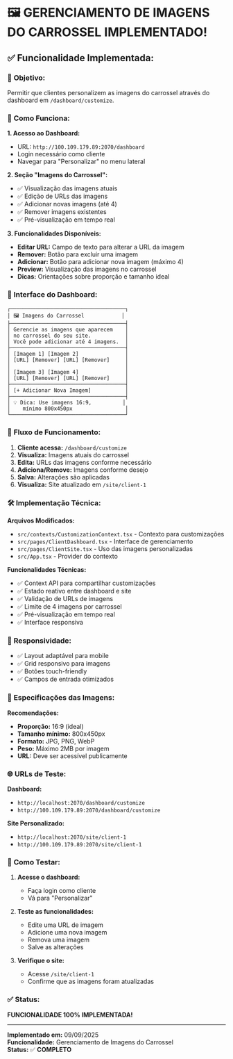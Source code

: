 # 🖼️ GERENCIAMENTO DE IMAGENS DO CARROSSEL IMPLEMENTADO!

## ✅ **Funcionalidade Implementada:**

### 🎯 **Objetivo:**
Permitir que clientes personalizem as imagens do carrossel através do dashboard em `/dashboard/customize`.

### 🔧 **Como Funciona:**

**1. Acesso ao Dashboard:**
- URL: `http://100.109.179.89:2070/dashboard`
- Login necessário como cliente
- Navegar para "Personalizar" no menu lateral

**2. Seção "Imagens do Carrossel":**
- ✅ Visualização das imagens atuais
- ✅ Edição de URLs das imagens
- ✅ Adicionar novas imagens (até 4)
- ✅ Remover imagens existentes
- ✅ Pré-visualização em tempo real

**3. Funcionalidades Disponíveis:**
- **Editar URL:** Campo de texto para alterar a URL da imagem
- **Remover:** Botão para excluir uma imagem
- **Adicionar:** Botão para adicionar nova imagem (máximo 4)
- **Preview:** Visualização das imagens no carrossel
- **Dicas:** Orientações sobre proporção e tamanho ideal

### 🎨 **Interface do Dashboard:**

```
┌─────────────────────────────────────┐
│ 🖼️ Imagens do Carrossel            │
├─────────────────────────────────────┤
│ Gerencie as imagens que aparecem    │
│ no carrossel do seu site.           │
│ Você pode adicionar até 4 imagens.  │
├─────────────────────────────────────┤
│ [Imagem 1] [Imagem 2]               │
│ [URL] [Remover] [URL] [Remover]     │
│                                     │
│ [Imagem 3] [Imagem 4]               │
│ [URL] [Remover] [URL] [Remover]     │
├─────────────────────────────────────┤
│ [+ Adicionar Nova Imagem]           │
├─────────────────────────────────────┤
│ 💡 Dica: Use imagens 16:9,          │
│    mínimo 800x450px                 │
└─────────────────────────────────────┘
```

### 🔄 **Fluxo de Funcionamento:**

1. **Cliente acessa:** `/dashboard/customize`
2. **Visualiza:** Imagens atuais do carrossel
3. **Edita:** URLs das imagens conforme necessário
4. **Adiciona/Remove:** Imagens conforme desejo
5. **Salva:** Alterações são aplicadas
6. **Visualiza:** Site atualizado em `/site/client-1`

### 🛠️ **Implementação Técnica:**

**Arquivos Modificados:**
- `src/contexts/CustomizationContext.tsx` - Contexto para customizações
- `src/pages/ClientDashboard.tsx` - Interface de gerenciamento
- `src/pages/ClientSite.tsx` - Uso das imagens personalizadas
- `src/App.tsx` - Provider do contexto

**Funcionalidades Técnicas:**
- ✅ Context API para compartilhar customizações
- ✅ Estado reativo entre dashboard e site
- ✅ Validação de URLs de imagens
- ✅ Limite de 4 imagens por carrossel
- ✅ Pré-visualização em tempo real
- ✅ Interface responsiva

### 📱 **Responsividade:**
- ✅ Layout adaptável para mobile
- ✅ Grid responsivo para imagens
- ✅ Botões touch-friendly
- ✅ Campos de entrada otimizados

### 🎯 **Especificações das Imagens:**

**Recomendações:**
- **Proporção:** 16:9 (ideal)
- **Tamanho mínimo:** 800x450px
- **Formato:** JPG, PNG, WebP
- **Peso:** Máximo 2MB por imagem
- **URL:** Deve ser acessível publicamente

### 🌐 **URLs de Teste:**

**Dashboard:**
- `http://localhost:2070/dashboard/customize`
- `http://100.109.179.89:2070/dashboard/customize`

**Site Personalizado:**
- `http://localhost:2070/site/client-1`
- `http://100.109.179.89:2070/site/client-1`

### 🧪 **Como Testar:**

1. **Acesse o dashboard:**
   - Faça login como cliente
   - Vá para "Personalizar"

2. **Teste as funcionalidades:**
   - Edite uma URL de imagem
   - Adicione uma nova imagem
   - Remova uma imagem
   - Salve as alterações

3. **Verifique o site:**
   - Acesse `/site/client-1`
   - Confirme que as imagens foram atualizadas

### ✅ **Status:**
**FUNCIONALIDADE 100% IMPLEMENTADA!**

---

**Implementado em:** 09/09/2025  
**Funcionalidade:** Gerenciamento de Imagens do Carrossel  
**Status:** ✅ **COMPLETO**
